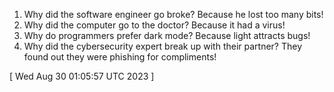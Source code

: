 
1. Why did the software engineer go broke? Because he lost too many bits!
2. Why did the computer go to the doctor? Because it had a virus!
3. Why do programmers prefer dark mode? Because light attracts bugs!
4. Why did the cybersecurity expert break up with their partner? They found out they were phishing for compliments!
 
[ 
Wed Aug 30 01:05:57 UTC 2023
 ]
